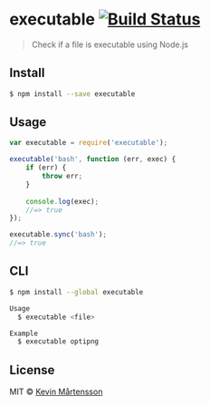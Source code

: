 # executable [![Build Status](http://img.shields.io/travis/kevva/executable.svg?style=flat)](https://travis-ci.org/kevva/executable)

> Check if a file is executable using Node.js

## Install

```sh
$ npm install --save executable
```

## Usage

```js
var executable = require('executable');

executable('bash', function (err, exec) {
	if (err) {
		throw err;
	}
	
	console.log(exec);
	//=> true
});

executable.sync('bash');
//=> true
```

## CLI

```sh
$ npm install --global executable
```

```sh
Usage
  $ executable <file>

Example
  $ executable optipng
```

## License

MIT © [Kevin Mårtensson](https://github.com/kevva)
